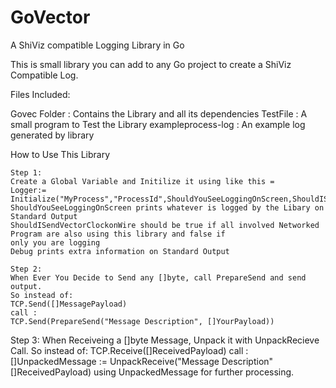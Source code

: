 GoVector
========

A ShiViz compatible Logging Library in Go

This is small library you can add to any Go project to create a ShiViz Compatible Log. 

Files Included:

Govec Folder : Contains the Library and all its dependencies 
TestFile : A small program to Test the Library 
exampleprocess-log : An example log generated by library

How to Use This Library
	
	Step 1:
	Create a Global Variable and Initilize it using like this = 
	Logger:= Initialize("MyProcess","ProcessId",ShouldYouSeeLoggingOnScreen,ShouldISendVectorClockonWire,Debug)
	ShouldYouSeeLoggingOnScreen prints whatever is logged by the Libary on Standard Output
	ShouldISendVectorClockonWire should be true if all involved Networked Program are also using this library and false if
	only you are logging 
	Debug prints extra information on Standard Output
	
	Step 2:
	When Ever You Decide to Send any []byte, call PrepareSend and send output. 
	So instead of:
	TCP.Send([]MessagePayload)
	call :
	TCP.Send(PrepareSend("Message Description", []YourPayload))

  Step 3:
	When Receiveing a []byte Message, Unpack it with UnpackRecieve Call. 
	So instead of:
	TCP.Receive([]ReceivedPayload)
	call :
	[]UnpackedMessage :=  UnpackReceive("Message Description" []ReceivedPayload)
	using UnpackedMessage for further processing.
	
	
